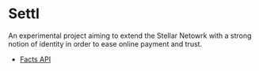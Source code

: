 # Settl

An experimental project aiming to extend the Stellar Netowrk with a strong
notion of identity in order to ease online payment and trust.

- [Facts API](facts/README.md)
